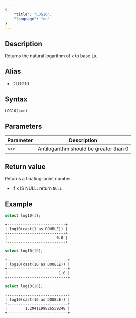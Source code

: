 ```yaml
---
{
    "title": "LOG10",
    "language": "en"
}
---
```


## Description

Returns the natural logarithm of `x` to base `10`.

## Alias

- DLOG10

## Syntax

```sql
LOG10(<x>)
```

## Parameters

| Parameter | Description |
|-----------|------------|
| `<x>`   | Antilogarithm should be greater than 0 |

## Return value

Returns a floating-point number.

- If x IS NULL: return `NULL`

## Example

```sql
select log10(1);
```

```text
+--------------------------+
| log10(cast(1 as DOUBLE)) |
+--------------------------+
|                      0.0 |
+--------------------------+
```

```sql
select log10(10);
```

```text
+---------------------------+
| log10(cast(10 as DOUBLE)) |
+---------------------------+
|                       1.0 |
+---------------------------+
```

```sql
select log10(16);
```

```text
+---------------------------+
| log10(cast(16 as DOUBLE)) |
+---------------------------+
|        1.2041199826559248 |
+---------------------------+
```